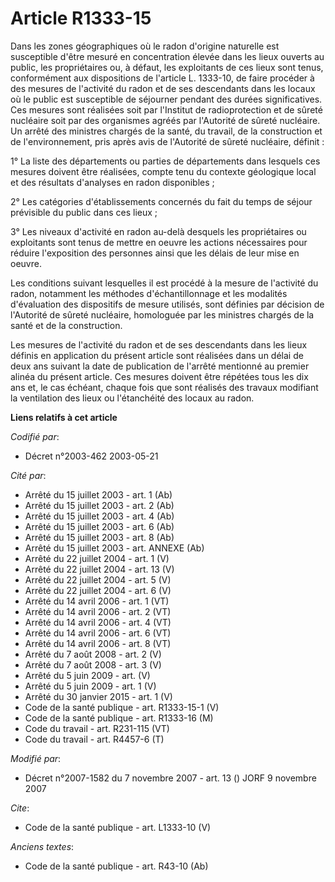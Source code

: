 # Article R1333-15

Dans les zones géographiques où le radon d'origine naturelle est susceptible d'être mesuré en concentration élevée dans les
lieux ouverts au public, les propriétaires ou, à défaut, les exploitants de ces lieux sont tenus, conformément aux
dispositions de l'article L. 1333-10, de faire procéder à des mesures de l'activité du radon et de ses descendants dans les
locaux où le public est susceptible de séjourner pendant des durées significatives. Ces mesures sont réalisées soit par
l'Institut de radioprotection et de sûreté nucléaire soit par des organismes agréés par l'Autorité de sûreté nucléaire. Un
arrêté des ministres chargés de la santé, du travail, de la construction et de l'environnement, pris après avis de l'Autorité
de sûreté nucléaire, définit : 

1° La liste des départements ou parties de départements dans lesquels ces mesures doivent être réalisées, compte tenu du
contexte géologique local et des résultats d'analyses en radon disponibles ; 

2° Les catégories d'établissements concernés du fait du temps de séjour prévisible du public dans ces lieux ; 

3° Les niveaux d'activité en radon au-delà desquels les propriétaires ou exploitants sont tenus de mettre en oeuvre les
actions nécessaires pour réduire l'exposition des personnes ainsi que les délais de leur mise en oeuvre. 

Les conditions suivant lesquelles il est procédé à la mesure de l'activité du radon, notamment les méthodes d'échantillonnage
et les modalités d'évaluation des dispositifs de mesure utilisés, sont définies par décision de l'Autorité de sûreté
nucléaire, homologuée par les ministres chargés de la santé et de la construction. 

Les mesures de l'activité du radon et de ses descendants dans les lieux définis en application du présent article sont
réalisées dans un délai de deux ans suivant la date de publication de l'arrêté mentionné au premier alinéa du présent
article. Ces mesures doivent être répétées tous les dix ans et, le cas échéant, chaque fois que sont réalisés des travaux
modifiant la ventilation des lieux ou l'étanchéité des locaux au radon.

**Liens relatifs à cet article**

_Codifié par_:

  - Décret n°2003-462 2003-05-21

_Cité par_:

  - Arrêté du 15 juillet 2003 - art. 1 (Ab)
  - Arrêté du 15 juillet 2003 - art. 2 (Ab)
  - Arrêté du 15 juillet 2003 - art. 4 (Ab)
  - Arrêté du 15 juillet 2003 - art. 6 (Ab)
  - Arrêté du 15 juillet 2003 - art. 8 (Ab)
  - Arrêté du 15 juillet 2003 - art. ANNEXE (Ab)
  - Arrêté du 22 juillet 2004 - art. 1 (V)
  - Arrêté du 22 juillet 2004 - art. 13 (V)
  - Arrêté du 22 juillet 2004 - art. 5 (V)
  - Arrêté du 22 juillet 2004 - art. 6 (V)
  - Arrêté du 14 avril 2006 - art. 1 (VT)
  - Arrêté du 14 avril 2006 - art. 2 (VT)
  - Arrêté du 14 avril 2006 - art. 4 (VT)
  - Arrêté du 14 avril 2006 - art. 6 (VT)
  - Arrêté du 14 avril 2006 - art. 8 (VT)
  - Arrêté du 7 août 2008 - art. 2 (V)
  - Arrêté du 7 août 2008 - art. 3 (V)
  - Arrêté du 5 juin 2009 - art. (V)
  - Arrêté du 5 juin 2009 - art. 1 (V)
  - Arrêté du 30 janvier 2015 - art. 1 (V)
  - Code de la santé publique - art. R1333-15-1 (V)
  - Code de la santé publique - art. R1333-16 (M)
  - Code du travail - art. R231-115 (VT)
  - Code du travail - art. R4457-6 (T)

_Modifié par_:

  - Décret n°2007-1582 du 7 novembre 2007 - art. 13 () JORF 9 novembre 2007

_Cite_:

  - Code de la santé publique - art. L1333-10 (V)

_Anciens textes_:

  - Code de la santé publique - art. R43-10 (Ab)
